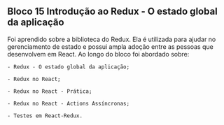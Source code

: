 ## Bloco 15 Introdução ao Redux - O estado global da aplicação

Foi aprendido sobre a biblioteca do Redux. Ela é utilizada para ajudar no gerenciamento de estado e possui ampla adoção entre as pessoas que desenvolvem em React. Ao longo do bloco foi abordado sobre:

    - Redux - O estado global da aplicação;

    - Redux no React;

    - Redux no React - Prática;

    - Redux no React - Actions Assíncronas;

    - Testes em React-Redux.
